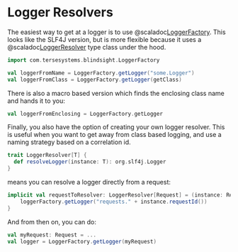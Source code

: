 # Logger Resolvers


The easiest way to get at a logger is to use @scaladoc[LoggerFactory](com.tersesystems.blindsight.LoggerFactory$).  This looks like the SLF4J version, but is more flexible because it uses a @scaladoc[LoggerResolver](com.tersesystems.blindsight.LoggerResolver) type class under the hood.

```scala
import com.tersesystems.blindsight.LoggerFactory

val loggerFromName = LoggerFactory.getLogger("some.Logger")
val loggerFromClass = LoggerFactory.getLogger(getClass)
```

There is also a macro based version which finds the enclosing class name and hands it to you:

```scala
val loggerFromEnclosing = LoggerFactory.getLogger
```

Finally, you also have the option of creating your own logger resolver.  This is useful when you want to get away from class based logging, and use a naming strategy based on a correlation id.

```scala
trait LoggerResolver[T] {
  def resolveLogger(instance: T): org.slf4j.Logger
}
```

means you can resolve a logger directly from a request:

```scala
implicit val requestToResolver: LoggerResolver[Request] = (instance: Request) => {
    loggerFactory.getLogger("requests." + instance.requestId())
}
```

And from then on, you can do:

```scala
val myRequest: Request = ...
val logger = LoggerFactory.getLogger(myRequest)
```
